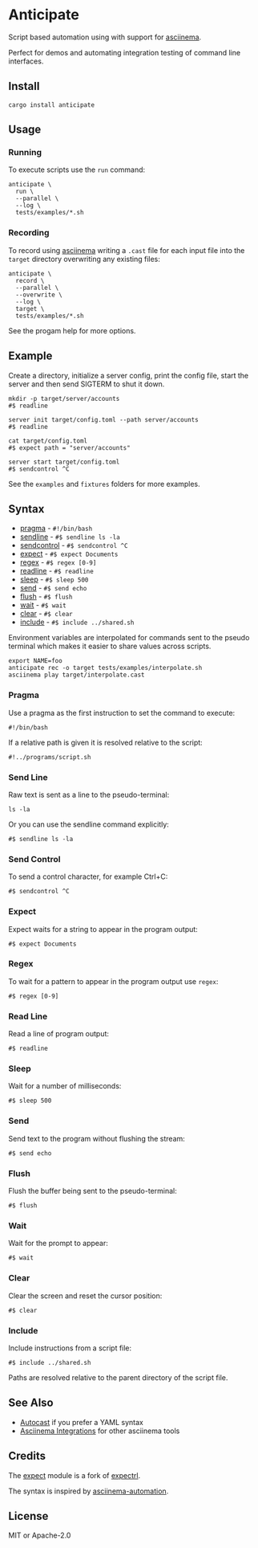 # Anticipate

Script based automation using with support for [asciinema][].

Perfect for demos and automating integration testing of command line interfaces.

## Install

```
cargo install anticipate
```

## Usage

### Running

To execute scripts use the `run` command:

```
anticipate \
  run \
  --parallel \
  --log \
  tests/examples/*.sh
```

### Recording

To record using [asciinema][] writing a `.cast` file for each input file into the `target` directory overwriting any existing files:

```
anticipate \
  record \
  --parallel \
  --overwrite \
  --log \
  target \
  tests/examples/*.sh
```

See the progam help for more options.

## Example

Create a directory, initialize a server config, print the config file, start the server and then send SIGTERM to shut it down.

```shell
mkdir -p target/server/accounts
#$ readline

server init target/config.toml --path server/accounts
#$ readline

cat target/config.toml
#$ expect path = "server/accounts"

server start target/config.toml
#$ sendcontrol ^C
```

See the `examples` and `fixtures` folders for more examples.

## Syntax

* [pragma](#pragma) - `#!/bin/bash`
* [sendline](#send-line) - `#$ sendline ls -la`
* [sendcontrol](#send-control) - `#$ sendcontrol ^C`
* [expect](#expect) - `#$ expect Documents`
* [regex](#regex) - `#$ regex [0-9]`
* [readline](#read-line) - `#$ readline`
* [sleep](#sleep) - `#$ sleep 500`
* [send](#send) - `#$ send echo`
* [flush](#flush) - `#$ flush`
* [wait](#wait) - `#$ wait`
* [clear](#clear) - `#$ clear`
* [include](#include) - `#$ include ../shared.sh`

Environment variables are interpolated for commands sent to the pseudo terminal which makes it easier to share values across scripts. 

```
export NAME=foo
anticipate rec -o target tests/examples/interpolate.sh
asciinema play target/interpolate.cast
```

### Pragma

Use a pragma as the first instruction to set the command to execute:

```
#!/bin/bash
```

If a relative path is given it is resolved relative to the script:

```
#!../programs/script.sh
```

### Send Line

Raw text is sent as a line to the pseudo-terminal:

```
ls -la
```

Or you can use the sendline command explicitly:

```
#$ sendline ls -la
```

### Send Control

To send a control character, for example Ctrl+C:

```
#$ sendcontrol ^C
```

### Expect

Expect waits for a string to appear in the program output:

```
#$ expect Documents
```

### Regex

To wait for a pattern to appear in the program output use `regex`:

```
#$ regex [0-9]
```

### Read Line

Read a line of program output:

```
#$ readline
```

### Sleep

Wait for a number of milliseconds:

```
#$ sleep 500
```

### Send

Send text to the program without flushing the stream:

```
#$ send echo
```

### Flush

Flush the buffer being sent to the pseudo-terminal:

```
#$ flush
```

### Wait

Wait for the prompt to appear:

```
#$ wait
```

### Clear

Clear the screen and reset the cursor position:

```
#$ clear
```

### Include

Include instructions from a script file:

```
#$ include ../shared.sh
```

Paths are resolved relative to the parent directory of the script file.

## See Also

* [Autocast](https://github.com/k9withabone/autocast) if you prefer a YAML syntax
* [Asciinema Integrations](https://docs.asciinema.org/integrations/) for other asciinema tools 

## Credits

The [expect](/expect) module is a fork of [expectrl](https://github.com/zhiburt/expectrl/).

The syntax is inspired by [asciinema-automation](https://github.com/PierreMarchand20/asciinema_automation/).

## License

MIT or Apache-2.0

[asciinema]: https://asciinema.org/
